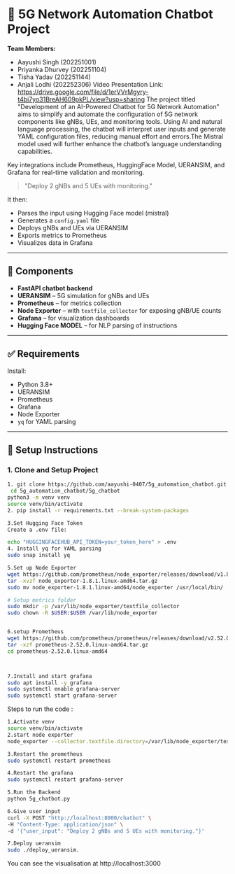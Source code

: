 # 📡 5G Network Automation Chatbot Project 
**Team Members:**  
- Aayushi Singh (202251001)  
- Priyanka Dhurvey (202251104)  
- Tisha Yadav (202251144)  
- Anjali Lodhi (202252306)
Video Presentation Link: https://drive.google.com/file/d/1erVVrMgyry-t4bi7yo31BreAH609pkPL/view?usp=sharing
The project titled "Development of an AI-Powered Chatbot for 5G Network Automation" aims to simplify and automate the configuration of 5G network components like gNBs, UEs, and monitoring tools. Using AI and natural language processing, the chatbot will interpret user inputs and generate YAML configuration files, reducing manual effort and errors.The Mistral model used  will further enhance the chatbot’s language understanding capabilities.

Key integrations include Prometheus, HuggingFace Model,  UERANSIM, and Grafana for real-time validation and monitoring.

> "Deploy 2 gNBs and 5 UEs with monitoring."

It then:
- Parses the input using Hugging Face model (mistral)
- Generates a `config.yaml` file
- Deploys gNBs and UEs via UERANSIM
- Exports metrics to Prometheus
- Visualizes data in Grafana

---

## 🧩 Components

- **FastAPI chatbot backend**
- **UERANSIM** – 5G simulation for gNBs and UEs
- **Prometheus** – for metrics collection
- **Node Exporter** – with `textfile_collector` for exposing gNB/UE counts
- **Grafana** – for visualization dashboards
- **Hugging Face MODEL** – for NLP parsing of instructions

---

## ✅ Requirements

Install:

- Python 3.8+
- UERANSIM
- Prometheus
- Grafana
- Node Exporter
- `yq` for YAML parsing

---

## 🚀 Setup Instructions

### 1. Clone and Setup Project

```bash
1. git clone https://github.com/aayushi-0407/5g_automation_chatbot.git
 cd 5g_automation_chatbot/5g_chatbot
python3 -m venv venv
source venv/bin/activate
2. pip install -r requirements.txt --break-system-packages

3.Set Hugging Face Token
Create a .env file:

echo "HUGGINGFACEHUB_API_TOKEN=your_token_here" > .env
4. Install yq for YAML parsing
sudo snap install yq

5.Set up Node Exporter
wget https://github.com/prometheus/node_exporter/releases/download/v1.8.1/node_exporter-1.8.1.linux-amd64.tar.gz
tar -xvzf node_exporter-1.8.1.linux-amd64.tar.gz
sudo mv node_exporter-1.8.1.linux-amd64/node_exporter /usr/local/bin/

# Setup metrics folder
sudo mkdir -p /var/lib/node_exporter/textfile_collector
sudo chown -R $USER:$USER /var/lib/node_exporter


6.setup Prometheus
wget https://github.com/prometheus/prometheus/releases/download/v2.52.0/prometheus-2.52.0.linux-amd64.tar.gz
tar -xzf prometheus-2.52.0.linux-amd64.tar.gz
cd prometheus-2.52.0.linux-amd64



7.Install and start grafana
sudo apt install -y grafana
sudo systemctl enable grafana-server
sudo systemctl start grafana-server
```
Steps to run the code :
```bash
1.Activate venv
source venv/bin/activate
2.start node exporter
node_exporter --collector.textfile.directory=/var/lib/node_exporter/textfile_collector &

3.Restart the prometheus
sudo systemctl restart prometheus

4.Restart the grafana
sudo systemctl restart grafana-server

5.Run the Backend
python 5g_chatbot.py

6.Give user input
curl -X POST "http://localhost:8000/chatbot" \
-H "Content-Type: application/json" \
-d '{"user_input": "Deploy 2 gNBs and 5 UEs with monitoring."}'

7.Deploy ueransim
sudo ./deploy_ueransim.
```
You can see the visualisation at http://localhost:3000




